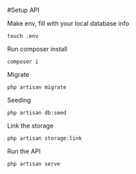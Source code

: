 #Setup API

Make env, fill with your local database info

```terminal
touch .env
```
Run composer install

```terminal
composer i
```

Migrate

```terminal
php artisan migrate
```

Seeding
```terminal
php artisan db:seed
```

Link the storage

```terminal
php artisan storage:link
```

Run the API

```terminal
php artisan serve
```


